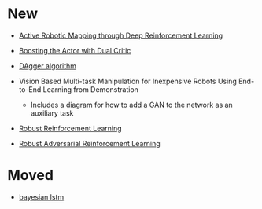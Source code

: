 # New
* [Active Robotic Mapping through Deep Reinforcement Learning](https://arxiv.org/abs/1712.10069)
* [Boosting the Actor with Dual Critic](https://arxiv.org/abs/1712.10282)

* [DAgger algorithm](https://www.cs.cmu.edu/~sross1/publications/Ross-AIStats11-NoRegret.pdf)
* Vision Based Multi-task Manipulation for Inexpensive Robots Using End-to-End Learning from Demonstration
  * Includes a diagram for how to add a GAN to the network as an auxiliary task
* [Robust Reinforcement Learning](https://papers.nips.cc/paper/1841-robust-reinforcement-learning.pdf)
* [Robust Adversarial Reinforcement Learning](https://arxiv.org/abs/1703.02702)

# Moved

* [bayesian lstm](https://arxiv.org/abs/1712.08773)
